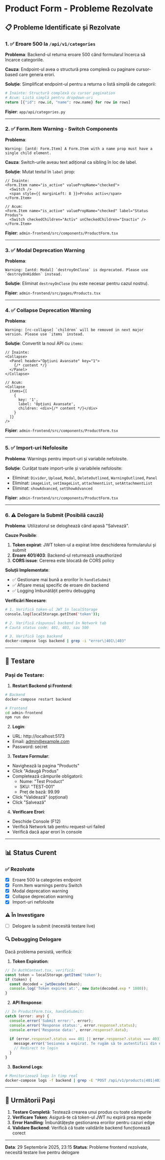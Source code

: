 # Product Form - Probleme Rezolvate

## 📋 Probleme Identificate și Rezolvate

### 1. ✅ Eroare 500 la `/api/v1/categories`
**Problema**: Backend-ul returna eroare 500 când formularul încerca să încarce categoriile.

**Cauza**: Endpoint-ul avea o structură prea complexă cu paginare cursor-based care genera erori.

**Soluție**: Simplificat endpoint-ul pentru a returna o listă simplă de categorii:
```python
# Înainte: Structură complexă cu cursor pagination
# Acum: Listă simplă pentru dropdown-uri
return [{"id": row.id, "name": row.name} for row in rows]
```

**Fișier**: `app/api/categories.py`

---

### 2. ✅ Form.Item Warning - Switch Components
**Problema**: 
```
Warning: [antd: Form.Item] A Form.Item with a name prop must have a single child element.
```

**Cauza**: Switch-urile aveau text adițional ca sibling în loc de label.

**Soluție**: Mutat textul în `label` prop:
```tsx
// Înainte:
<Form.Item name="is_active" valuePropName="checked">
  <Switch />
  <span style={{ marginLeft: 8 }}>Produs activ</span>
</Form.Item>

// Acum:
<Form.Item name="is_active" valuePropName="checked" label="Status Produs">
  <Switch checkedChildren="Activ" unCheckedChildren="Inactiv" />
</Form.Item>
```

**Fișier**: `admin-frontend/src/components/ProductForm.tsx`

---

### 3. ✅ Modal Deprecation Warning
**Problema**:
```
Warning: [antd: Modal] `destroyOnClose` is deprecated. Please use `destroyOnHidden` instead.
```

**Soluție**: Eliminat `destroyOnClose` (nu este necesar pentru cazul nostru).

**Fișier**: `admin-frontend/src/pages/Products.tsx`

---

### 4. ✅ Collapse Deprecation Warning
**Problema**:
```
Warning: [rc-collapse] `children` will be removed in next major version. Please use `items` instead.
```

**Soluție**: Convertit la noul API cu `items`:
```tsx
// Înainte:
<Collapse>
  <Panel header="Opțiuni Avansate" key="1">
    {/* content */}
  </Panel>
</Collapse>

// Acum:
<Collapse
  items={[
    {
      key: '1',
      label: 'Opțiuni Avansate',
      children: <div>{/* content */}</div>
    }
  ]}
/>
```

**Fișier**: `admin-frontend/src/components/ProductForm.tsx`

---

### 5. ✅ Import-uri Nefolosite
**Problema**: Warnings pentru import-uri și variabile nefolosite.

**Soluție**: Curățat toate import-urile și variabilele nefolosite:
- Eliminat: `Divider`, `Upload`, `Modal`, `DeleteOutlined`, `WarningOutlined`, `Panel`
- Eliminat: `imageList`, `setImageList`, `attachmentList`, `setAttachmentList`
- Eliminat: `showAdvanced`, `setShowAdvanced`

**Fișier**: `admin-frontend/src/components/ProductForm.tsx`

---

### 6. ⚠️ Delogare la Submit (Posibilă cauză)
**Problema**: Utilizatorul se deloghează când apasă "Salvează".

**Cauze Posibile**:
1. **Token expirat**: JWT token-ul a expirat între deschiderea formularului și submit
2. **Eroare 401/403**: Backend-ul returnează unauthorized
3. **CORS issue**: Cererea este blocată de CORS policy

**Soluții Implementate**:
- ✅ Gestionare mai bună a erorilor în `handleSubmit`
- ✅ Afișare mesaj specific de eroare din backend
- ✅ Logging îmbunătățit pentru debugging

**Verificări Necesare**:
```bash
# 1. Verifică token-ul JWT în localStorage
console.log(localStorage.getItem('token'));

# 2. Verifică răspunsul backend în Network tab
# Caută status code: 401, 403, sau 500

# 3. Verifică logs backend
docker-compose logs backend | grep -i "error\|401\|403"
```

---

## 🧪 Testare

### Pași de Testare:

1. **Restart Backend și Frontend**:
```bash
# Backend
docker-compose restart backend

# Frontend
cd admin-frontend
npm run dev
```

2. **Login**:
- URL: http://localhost:5173
- Email: admin@example.com
- Password: secret

3. **Testare Formular**:
- Navighează la pagina "Products"
- Click "Adaugă Produs"
- Completează câmpurile obligatorii:
  - Nume: "Test Product"
  - SKU: "TEST-001"
  - Preț de bază: 99.99
- Click "Validează" (opțional)
- Click "Salvează"

4. **Verificare Erori**:
- Deschide Console (F12)
- Verifică Network tab pentru request-uri failed
- Verifică dacă apar erori în console

---

## 📊 Status Curent

### ✅ Rezolvate
- [x] Eroare 500 la categories endpoint
- [x] Form.Item warnings pentru Switch
- [x] Modal deprecation warning
- [x] Collapse deprecation warning
- [x] Import-uri nefolosite

### ⚠️ În Investigare
- [ ] Delogare la submit (necesită testare live)

### 🔍 Debugging Delogare

Dacă problema persistă, verifică:

1. **Token Expiration**:
```typescript
// În AuthContext.tsx, verifică:
const token = localStorage.getItem('token');
if (token) {
  const decoded = jwtDecode(token);
  console.log('Token expires at:', new Date(decoded.exp * 1000));
}
```

2. **API Response**:
```typescript
// În ProductForm.tsx, handleSubmit:
catch (error: any) {
  console.error('Submit error:', error);
  console.error('Response status:', error.response?.status);
  console.error('Response data:', error.response?.data);
  
  if (error.response?.status === 401 || error.response?.status === 403) {
    message.error('Sesiunea a expirat. Te rugăm să te autentifici din nou.');
    // Redirect to login
  }
}
```

3. **Backend Logs**:
```bash
# Monitorizează logs în timp real
docker-compose logs -f backend | grep -E "POST /api/v1/products|401|403|500"
```

---

## 🚀 Următorii Pași

1. **Testare Completă**: Testează crearea unui produs cu toate câmpurile
2. **Verificare Token**: Asigură-te că token-ul JWT nu expiră prea repede
3. **Error Handling**: Îmbunătățește gestionarea erorilor pentru cazuri edge
4. **Validare Backend**: Verifică că toate validările backend funcționează corect

---

**Data**: 29 Septembrie 2025, 23:15
**Status**: Probleme frontend rezolvate, necesită testare live pentru delogare
